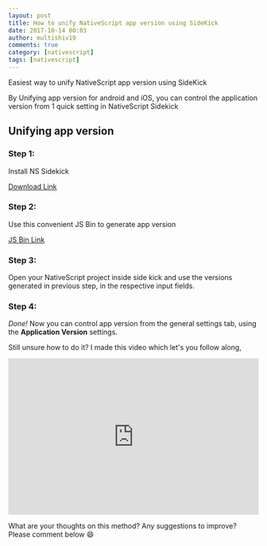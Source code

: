 ```yaml
---
layout: post
title: How to unify NativeScript app version using SideKick
date: 2017-10-14 00:03
author: multishiv19
comments: true
category: [nativescript]
tags: [nativescript]
---
```


Easiest way to unify NativeScript app version using SideKick

By Unifying app version for android and iOS, you can control the application version from 1 quick setting in NativeScript Sidekick

## Unifying app version
### Step 1:

Install NS Sidekick

<a href="https://www.nativescript.org/nativescript-sidekick" target="_blank">Download Link</a>

### Step 2:

Use this convenient JS Bin to generate app version

<a href="https://jsbin.com/fewuliw/1/edit?js,output" target="_blank">JS Bin Link</a>

### Step 3:

Open your NativeScript project inside side kick and use the versions generated in previous
step, in the respective input fields.

### Step 4:

*Done!* Now you can control app version from the general settings tab, using the 
**Application Version** settings.


Still unsure how to do it? I made this video which let's you follow along,
<iframe src="https://www.youtube.com/embed/Prct2VW9rio" width="100%" height="315" frameborder="0" allowfullscreen="allowfullscreen"></iframe>

What are your thoughts on this method? Any suggestions to improve? Please comment below :smile:
